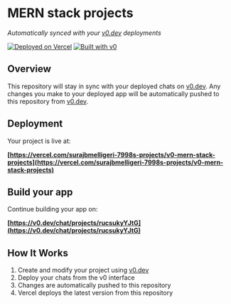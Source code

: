 # MERN stack projects

*Automatically synced with your [v0.dev](https://v0.dev) deployments*

[![Deployed on Vercel](https://img.shields.io/badge/Deployed%20on-Vercel-black?style=for-the-badge&logo=vercel)](https://vercel.com/surajbmelligeri-7998s-projects/v0-mern-stack-projects)
[![Built with v0](https://img.shields.io/badge/Built%20with-v0.dev-black?style=for-the-badge)](https://v0.dev/chat/projects/rucsukyYJtG)

## Overview

This repository will stay in sync with your deployed chats on [v0.dev](https://v0.dev).
Any changes you make to your deployed app will be automatically pushed to this repository from [v0.dev](https://v0.dev).

## Deployment

Your project is live at:

**[https://vercel.com/surajbmelligeri-7998s-projects/v0-mern-stack-projects](https://vercel.com/surajbmelligeri-7998s-projects/v0-mern-stack-projects)**

## Build your app

Continue building your app on:

**[https://v0.dev/chat/projects/rucsukyYJtG](https://v0.dev/chat/projects/rucsukyYJtG)**

## How It Works

1. Create and modify your project using [v0.dev](https://v0.dev)
2. Deploy your chats from the v0 interface
3. Changes are automatically pushed to this repository
4. Vercel deploys the latest version from this repository